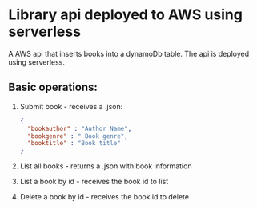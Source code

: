 # Library api deployed to AWS using serverless

A AWS api that inserts books into a dynamoDb table. The api is deployed using serverless.

## Basic operations:

1. Submit book - receives a .json:
	
	```.json
	{
	  "bookauthor" : "Author Name",
	  "bookgenre" : " Book genre",
	  "booktitle" : "Book title" 
	} 
	```

2. List all books - returns a .json with book information

3. List a book by id - receives the book id to list

4. Delete a book by id - receives the book id to delete



